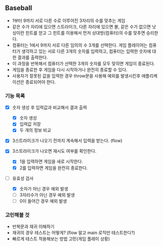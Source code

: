 ## Baseball

- 1부터 9까지 서로 다른 수로 이루어진 3자리의 수를 맞추는 게임
- 같은 수가 자리에 있으면 스트라이크, 다른 자리에 있으면 볼, 같은 수가 없으면 낫싱이란 힌트를 얻고 그 힌트를 이용해서 먼저 상대방(컴퓨터)의 수를 맞추면 승리한다.
- 컴퓨터는 1에서 9까지 서로 다른 임의의 수 3개를 선택한다. 게임 플레이어는 컴퓨터가 생각하고 있는 서로 다른 3개의 숫자를 입력하고, 컴퓨터는 입력한 숫자에 대한 결과를 출력한다.
- 이 과정을 반복해서 컴퓨터가 선택한 3개의 숫자를 모두 맞히면 게임이 종료된다.
- 게임을 종료한 후 게임을 다시 시작하거나 완전히 종료할 수 있다.
- 사용자가 잘못된 값을 입력한 경우 throw문을 사용해 예외를 발생시킨후 애플리케이션은 종료되어야 한다.

### 기능 목록

- [x] 숫자 생성 후 입력값과 비교해서 결과 출력

  - [x] 숫자 생성
  - [x] 입력값 저장
  - [x] 두 개의 정보 비교

- [x] 3스트라이크가 나오기 전까지 계속해서 입력을 받는다. (flow)
- [x] 3스트라이크가 나오면 재시도 여부를 확인한다.

  - [x] 1을 입력하면 게임을 새로 시작한다.
  - [x] 2를 입력하면 게임을 완전히 종료한다.

- [ ] 유효성 검사
  - [x] 숫자가 아닌 경우 예외 발생
  - [ ] 3자리수가 아닌 경우 예외 발생
  - [ ] 0이 들어간 경우 예외 발생

### 고민해볼 것

- 반복문과 재귀 이해하기
- 재귀의 경우 테스트는 어떻게? (flow 말고 main 로직만 테스트한다?)
- 빠르게 테스트 적용해보는 방법 고민(게임 플레이 상황)
